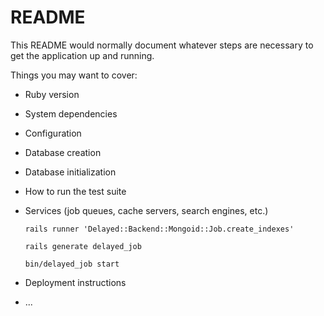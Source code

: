 # README

This README would normally document whatever steps are necessary to get the
application up and running.

Things you may want to cover:

* Ruby version

* System dependencies

* Configuration

* Database creation

* Database initialization

* How to run the test suite

* Services (job queues, cache servers, search engines, etc.)

    `rails runner 'Delayed::Backend::Mongoid::Job.create_indexes'`
    
    `rails generate delayed_job`

    `bin/delayed_job start`

* Deployment instructions

* ...
